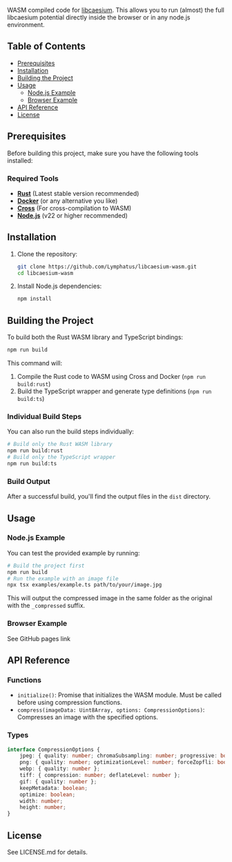 WASM compiled code for [libcaesium](https://github.com/Lymphatus/libcaesium).
This allows you to run (almost) the full libcaesium potential directly inside the browser or in any node.js environment.

## Table of Contents

- [Prerequisites](#prerequisites)
- [Installation](#installation)
- [Building the Project](#building-the-project)
- [Usage](#usage)
    - [Node.js Example](#nodejs-example)
    - [Browser Example](#browser-example)
- [API Reference](#api-reference)
- [License](#license)

## Prerequisites

Before building this project, make sure you have the following tools installed:

### Required Tools

- [**Rust**](https://www.rust-lang.org/) (Latest stable version recommended)
- [**Docker**](https://www.docker.com/) (or any alternative you like)
- [**Cross**](https://github.com/cross-rs/cross) (For cross-compilation to WASM)
- [**Node.js**](https://nodejs.org/) (v22 or higher recommended)

## Installation

1. Clone the repository:
   ```sh
   git clone https://github.com/Lymphatus/libcaesium-wasm.git
   cd libcaesium-wasm
   ```

2. Install Node.js dependencies:
   ```sh
   npm install
   ```

## Building the Project

To build both the Rust WASM library and TypeScript bindings:

```sh
npm run build
``` 

This command will:

1. Compile the Rust code to WASM using Cross and Docker (`npm run build:rust`)
2. Build the TypeScript wrapper and generate type definitions (`npm run build:ts`)

### Individual Build Steps

You can also run the build steps individually:

```sh
# Build only the Rust WASM library
npm run build:rust
# Build only the TypeScript wrapper
npm run build:ts
``` 

### Build Output

After a successful build, you'll find the output files in the `dist` directory.

## Usage

### Node.js Example

You can test the provided example by running:

```sh
# Build the project first
npm run build
# Run the example with an image file
npx tsx examples/example.ts path/to/your/image.jpg
``` 

This will output the compressed image in the same folder as the original with the `_compressed` suffix.

### Browser Example

See GitHub pages link

## API Reference

### Functions

- `initialize()`: Promise that initializes the WASM module. Must be called before using compression functions.
- `compress(imageData: Uint8Array, options: CompressionOptions)`: Compresses an image with the specified options.

### Types

```typescript
interface CompressionOptions {
    jpeg: { quality: number; chromaSubsampling: number; progressive: boolean };
    png: { quality: number; optimizationLevel: number; forceZopfli: boolean };
    webp: { quality: number };
    tiff: { compression: number; deflateLevel: number };
    gif: { quality: number };
    keepMetadata: boolean;
    optimize: boolean;
    width: number;
    height: number;
}
```

## License

See LICENSE.md for details.
